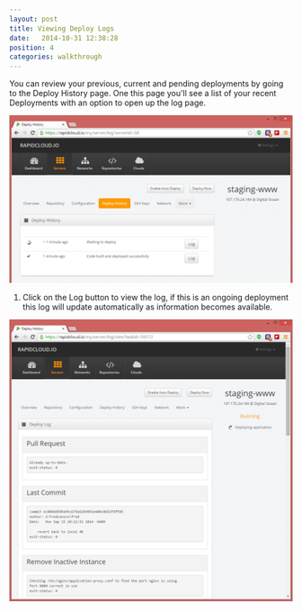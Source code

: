 ```yaml
---
layout: post
title: Viewing Deploy Logs
date:   2014-10-31 12:38:28
position: 4
categories: walkthrough
---
```

You can review your previous, current and pending deployments by going to the Deploy History page. One this page you'll see a list of your recent Deployments with an option to open up the log page.

![Deploy History](/assets/deploy_history.png)

1. Click on the Log button to view the log, if this is an ongoing deployment this log will update automatically as information becomes available.

![Deploy Log](/assets/deploy_log.png)

